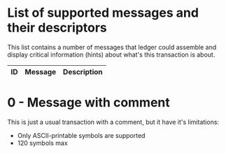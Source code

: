 # List of supported messages and their descriptors

This list contains a number of messages that ledger could assemble and display critical information (hints) about what's this transaction is about.

| ID | Message | Description |
| --- | --- | --- |

# 0 - Message with comment

This is just a usual transaction with a comment, but it have it's limitations:
* Only ASCII-printable symbols are supported
* 120 symbols max